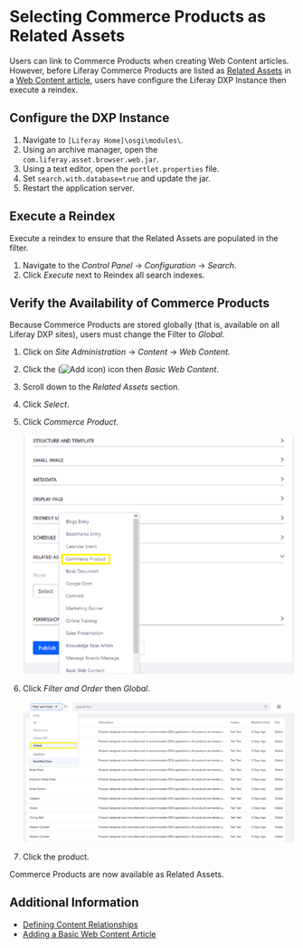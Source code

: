 # Selecting Commerce Products as Related Assets

Users can link to Commerce Products when creating Web Content articles. However, before Liferay Commerce Products are listed as [Related Assets](https://help.liferay.com/hc/articles/360028820532-Defining-Content-Relationships) in a [Web Content article](https://learn.liferay.com/dxp/7.x/en/content-authoring-and-management/web-content/user-guide/web-content-articles/adding-a-basic-web-content-article.html), users have configure the Liferay DXP Instance then execute a reindex.

## Configure the DXP Instance

1. Navigate to `[Liferay Home]\osgi\modules\`.
1. Using an archive manager, open the `com.liferay.asset.browser.web.jar`.
1. Using a text editor, open the `portlet.properties` file.
1. Set `search.with.database=true` and update the jar.
1. Restart the application server.

## Execute a Reindex

Execute a reindex to ensure that the Related Assets are populated in the filter.

1. Navigate to the _Control Panel_ &rarr; _Configuration_ &rarr; _Search_.
1. Click _Execute_ next to Reindex all search indexes.

## Verify the Availability of Commerce Products

Because Commerce Products are stored globally (that is, available on all Liferay DXP sites), users must change the Filter to _Global_.

1. Click on _Site Administration_ &rarr; _Content_ &rarr; _Web Content_.
1. Click the (![Add icon](../images/icon-add.png)) icon then _Basic Web Content_.
1. Scroll down to the _Related Assets_ section.
1. Click _Select_.
1. Click _Commerce Product_.

     ![Select Commerce Product in the Related Assets section.](./selecting-commerce-products-as-related-assets/images/01.png)

1. Click _Filter and Order_ then _Global_.

     ![Select the Global filter to view Commerce products.](./selecting-commerce-products-as-related-assets/images/02.png)

1. Click the product.

Commerce Products are now available as Related Assets.

## Additional Information

* [Defining Content Relationships](https://help.liferay.com/hc/articles/360028820532-Defining-Content-Relationships)
* [Adding a Basic Web Content Article](https://learn.liferay.com/dxp/7.x/en/content-authoring-and-management/web-content/user-guide/web-content-articles/adding-a-basic-web-content-article.html)
